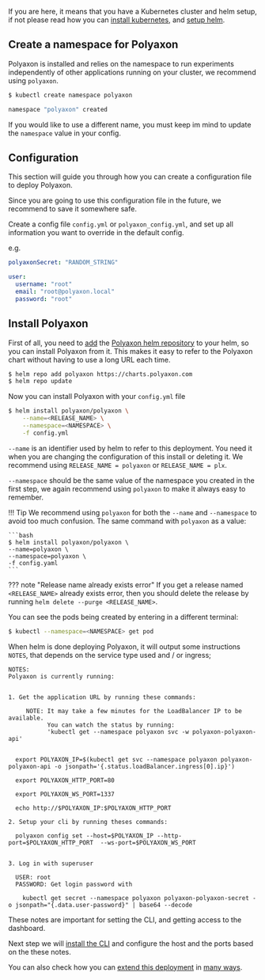 If you are here, it means that you have a Kubernetes cluster and helm setup,
if not please read how you can [install kubernetes](install_kubernetes), and [setup helm](setup_helm).

## Create a namespace for Polyaxon

Polyaxon is installed and relies on the namespace to run experiments
independently of other applications running on your cluster, we recommend using `polyaxon`.

```bash
$ kubectl create namespace polyaxon

namespace "polyaxon" created
```

If you would like to use a different name, you must keep im mind to update the `namespace` value in your config.

## Configuration

This section will guide you through how you can create a configuration file to deploy Polyaxon.

Since you are going to use this configuration file in the future, we recommend to save it somewhere safe.

Create a config file `config.yml` or `polyaxon_config.yml`,
and set up all information you want to override in the default config.

e.g.

```yaml
polyaxonSecret: "RANDOM_STRING"

user:
  username: "root"
  email: "root@polyaxon.local"
  password: "root"
```

## Install Polyaxon

First of all, you need to [add](https://github.com/kubernetes/helm/blob/master/docs/chart_repository.md) the [Polyaxon helm repository](https://charts.polyaxon.com/)
to your helm, so you can install Polyaxon from it.
This makes it easy to refer to the Polyaxon chart without having to use a long URL each time.


```bash
$ helm repo add polyaxon https://charts.polyaxon.com
$ helm repo update
```

Now you can install Polyaxon with your `config.yml` file

```bash
$ helm install polyaxon/polyaxon \
    --name=<RELEASE_NAME> \
    --namespace=<NAMESPACE> \
    -f config.yml
```

`--name` is an identifier used by helm to refer to this deployment.
You need it when you are changing the configuration of this install or deleting it.
We recommend using `RELEASE_NAME = polyaxon` or `RELEASE_NAME = plx`.

`--namespace` should be the same value of the namespace you created in the first step,
we again recommend using `polyaxon` to make it always easy to remember.

!!! Tip
    We recommend using `polyaxon` for both the `--name` and `--namespace` to avoid too much confusion.
    The same command with `polyaxon` as a value:

    ```bash
    $ helm install polyaxon/polyaxon \
    --name=polyaxon \
    --namespace=polyaxon \
    -f config.yaml
    ```

??? note "Release name already exists error"
    If you get a release named `<RELEASE_NAME>` already exists error,
    then you should delete the release by running `helm delete --purge <RELEASE_NAME>`.

You can see the pods being created by entering in a different terminal:

```bash
$ kubectl --namespace=<NAMESPACE> get pod
```

When helm is done deploying Polyaxon, it will output some instructions `NOTES`,
that depends on the service type used and / or ingress;

```
NOTES:
Polyaxon is currently running:


1. Get the application URL by running these commands:

     NOTE: It may take a few minutes for the LoadBalancer IP to be available.
           You can watch the status by running:
           'kubectl get --namespace polyaxon svc -w polyaxon-polyaxon-api'


  export POLYAXON_IP=$(kubectl get svc --namespace polyaxon polyaxon-polyaxon-api -o jsonpath='{.status.loadBalancer.ingress[0].ip}')

  export POLYAXON_HTTP_PORT=80

  export POLYAXON_WS_PORT=1337

  echo http://$POLYAXON_IP:$POLYAXON_HTTP_PORT

2. Setup your cli by running theses commands:

  polyaxon config set --host=$POLYAXON_IP --http-port=$POLYAXON_HTTP_PORT  --ws-port=$POLYAXON_WS_PORT


3. Log in with superuser

  USER: root
  PASSWORD: Get login password with

    kubectl get secret --namespace polyaxon polyaxon-polyaxon-secret -o jsonpath="{.data.user-password}" | base64 --decode
```

These notes are important for setting the CLI, and getting access to the dashboard.

Next step we will [install the CLI](install_polyaxon_cli) and configure the host and the ports based on the these notes.

You can also check how you can [extend this deployment](/customization/extend_deployments)
in [many ways](/reference_polyaxon_helm).
